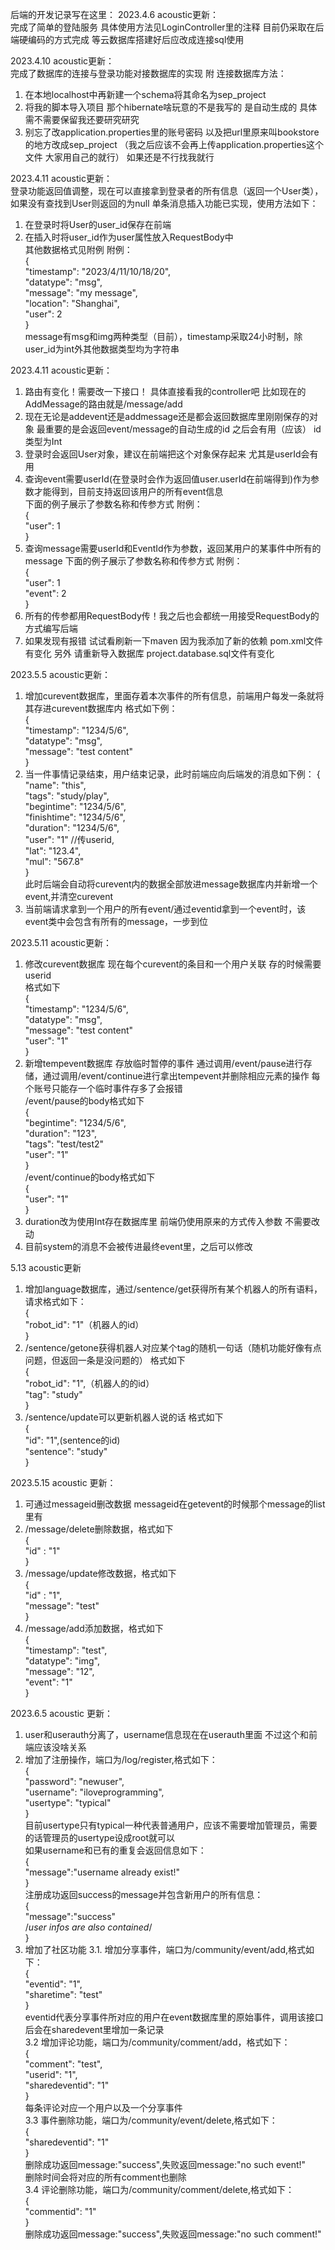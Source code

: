 后端的开发记录写在这里：
2023.4.6 acoustic更新：</br>
 完成了简单的登陆服务 具体使用方法见LoginController里的注释
 目前仍采取在后端硬编码的方式完成 等云数据库搭建好后应改成连接sql使用

2023.4.10 acoustic更新：</br>
  完成了数据库的连接与登录功能对接数据库的实现
  附 连接数据库方法：
  1. 在本地localhost中再新建一个schema将其命名为sep_project
  2. 将我的脚本导入项目 那个hibernate啥玩意的不是我写的 是自动生成的 具体需不需要保留我还要研究研究
  3. 别忘了改application.properties里的账号密码 以及把url里原来叫bookstore的地方改成sep_project
  （我之后应该不会再上传application.properties这个文件 大家用自己的就行）
  如果还是不行找我就行

2023.4.11 acoustic更新：</br>
  登录功能返回值调整，现在可以直接拿到登录者的所有信息（返回一个User类），如果没有查找到User则返回的为null
  单条消息插入功能已实现，使用方法如下：
  1. 在登录时将User的user_id保存在前端
  2. 在插入时将user_id作为user属性放入RequestBody中</br>
   其他数据格式见附例
   附例：</br>
{</br>
    "timestamp": "2023/4/11/10/18/20",</br>
    "datatype": "msg",</br>
    "message": "my message",</br>
    "location": "Shanghai",</br>
    "user": 2</br>
}</br>
    message有msg和img两种类型（目前），timestamp采取24小时制，除user_id为int外其他数据类型均为字符串

2023.4.11 acoustic更新：</br>
  1. 路由有变化！需要改一下接口！ 具体直接看我的controller吧 比如现在的AddMessage的路由就是/message/add
  2. 现在无论是addevent还是addmessage还是都会返回数据库里刚刚保存的对象 最重要的是会返回event/message的自动生成的id 之后会有用（应该）
  id类型为Int
  3. 登录时会返回User对象，建议在前端把这个对象保存起来 尤其是userId会有用
  4. 查询event需要userId(在登录时会作为返回值user.userId在前端得到)作为参数才能得到，目前支持返回该用户的所有event信息</br>
下面的例子展示了参数名称和传参方式
附例：</br>
{</br>
  "user": 1</br>
}</br>
  5. 查询message需要userId和EventId作为参数，返回某用户的某事件中所有的message
     下面的例子展示了参数名称和传参方式
     附例：</br>
     {</br>
     "user": 1</br>
     "event": 2</br>
     }</br>
  6. 所有的传参都用RequestBody传！我之后也会都统一用接受RequestBody的方式编写后端
  7. 如果发现有报错 试试看刷新一下maven 因为我添加了新的依赖 pom.xml文件有变化
  另外 请重新导入数据库 project.database.sql文件有变化

2023.5.5 acoustic更新：</br>
1. 增加curevent数据库，里面存着本次事件的所有信息，前端用户每发一条就将其存进curevent数据库内
    格式如下例：</br>
    {</br>
        "timestamp": "1234/5/6",</br>
        "datatype": "msg",</br>
        "message": "test content"</br>
    }</br>
2. 当一件事情记录结束，用户结束记录，此时前端应向后端发的消息如下例：
    {</br>
        "name": "this",</br>
        "tags": "study/play",</br>
        "begintime": "1234/5/6",</br>
        "finishtime": "1234/5/6",</br>
        "duration": "1234/5/6",</br>
        "user": "1"  //传userid,</br>
        "lat":  "123.4",</br>
        "mul":  "567.8"</br>
    }</br>
此时后端会自动将curevent内的数据全部放进message数据库内并新增一个event,并清空curevent</br>
3. 当前端请求拿到一个用户的所有event/通过eventid拿到一个event时，该event类中会包含有所有的message，一步到位</br>


2023.5.11 acoustic更新：</br>
1. 修改curevent数据库 现在每个curevent的条目和一个用户关联 存的时候需要userid</br>
    格式如下</br>
   {</br>
   "timestamp": "1234/5/6",</br>
   "datatype": "msg",</br>
   "message": "test content"</br>
   "user": "1"</br>
   }</br>
2. 新增tempevent数据库 存放临时暂停的事件 通过调用/event/pause进行存储，通过调用/event/continue进行拿出tempevent并删除相应元素的操作
每个账号只能存一个临时事件存多了会报错</br>
    /event/pause的body格式如下</br>
   {</br>
   "begintime": "1234/5/6",</br>
   "duration": "123",</br>
   "tags": "test/test2"</br>
   "user": "1"</br>
   }</br>
    /event/continue的body格式如下</br>
   {</br>
   "user": "1"</br>
   }</br>
3. duration改为使用Int存在数据库里 前端仍使用原来的方式传入参数 不需要改动
4. 目前system的消息不会被传进最终event里，之后可以修改

5.13 acoustic更新</br>
1. 增加language数据库，通过/sentence/get获得所有某个机器人的所有语料，请求格式如下：</br>
{</br>
    "robot_id": "1"（机器人的id）</br>
}</br>
2. /sentence/getone获得机器人对应某个tag的随机一句话（随机功能好像有点问题，但返回一条是没问题的）
格式如下</br>
{</br>
    "robot_id": "1",（机器人的的id）</br>
    "tag": "study"</br>
}</br>
3. /sentence/update可以更新机器人说的话
格式如下</br>
{</br>
    "id": "1",(sentence的id)</br>
    "sentence": "study"</br>
}</br>

2023.5.15 acoustic 更新：</br>
1. 可通过messageid删改数据 messageid在getevent的时候那个message的list里有
2. /message/delete删除数据，格式如下</br>
{</br>
    "id" : "1"</br>
}</br>
3. /message/update修改数据，格式如下</br>
   {</br>
    "id" : "1",</br>
    "message": "test"</br>
   }</br>
4. /message/add添加数据，格式如下</br>
   {</br>
   "timestamp": "test",</br>
   "datatype": "img",</br>
   "message": "12",</br>
   "event": "1"</br>
   }</br>

2023.6.5 acoustic 更新：</br>
1. user和userauth分离了，username信息现在在userauth里面 不过这个和前端应该没啥关系
2. 增加了注册操作，端口为/log/register,格式如下：</br>
   {</br>
   "password": "newuser",</br>
   "username": "iloveprogramming",</br>
   "usertype": "typical"</br>
   }</br>
目前usertype只有typical一种代表普通用户，应该不需要增加管理员，需要的话管理员的usertype设成root就可以</br>
如果username和已有的重复会返回信息如下：</br>
{</br>
    "message":"username already exist!"</br>
}</br>
注册成功返回success的message并包含新用户的所有信息：</br>
   {</br>
   "message":"success"</br>
    /*user infos are also contained*/</br>
   }</br>
3. 增加了社区功能
3.1. 增加分享事件，端口为/community/event/add,格式如下：</br>
{</br>
    "eventid": "1",</br>
    "sharetime": "test"</br>
}</br>
eventid代表分享事件所对应的用户在event数据库里的原始事件，调用该接口后会在sharedevent里增加一条记录</br>
3.2 增加评论功能，端口为/community/comment/add，格式如下：</br>
{</br>
    "comment": "test",</br>
    "userid": "1",</br>
    "sharedeventid": "1"</br>
}</br>
每条评论对应一个用户以及一个分享事件</br>
3.3 事件删除功能，端口为/community/event/delete,格式如下：</br>
   {</br>
   "sharedeventid": "1"</br>
   }</br>
   删除成功返回message:"success",失败返回message:"no such event!"</br>
删除时间会将对应的所有comment也删除</br>
3.4 评论删除功能，端口为/community/comment/delete,格式如下：</br>
   {</br>
   "commentid": "1"</br>
   }</br>
删除成功返回message:"success",失败返回message:"no such comment!"</br>
